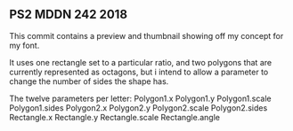## PS2 MDDN 242 2018

This commit contains a preview and thumbnail showing off my concept for my font. 

It uses one rectangle set to a particular ratio, and two polygons that are currently represented as octagons, but i intend to allow a parameter to change the number of sides the shape has.

The twelve parameters per letter: 
	Polygon1.x
	Polygon1.y
	Polygon1.scale
	Polygon1.sides
	Polygon2.x
	Polygon2.y
	Polygon2.scale
	Polygon2.sides
	Rectangle.x
	Rectangle.y
	Rectangle.scale
	Rectangle.angle
